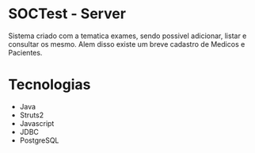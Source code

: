 # SOCTest - Server

Sistema criado com a tematica exames, sendo possivel adicionar, listar e consultar os mesmo. Alem disso existe um breve cadastro de Medicos e Pacientes.

# Tecnologias
<ul>
  <li>Java</li>
  <li>Struts2</li>
  <li>Javascript</li>
  <li>JDBC</li>
  <li>PostgreSQL</li>
</ul>
